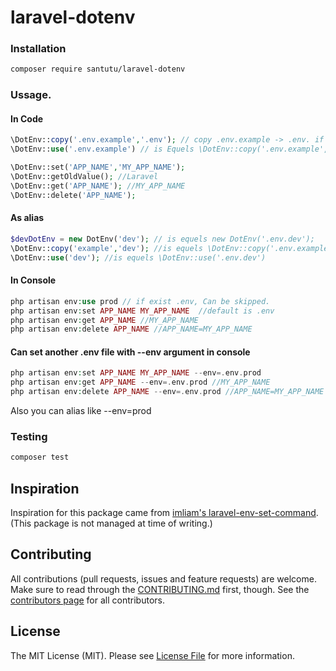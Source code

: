 # laravel-dotenv

### Installation

```bash
composer require santutu/laravel-dotenv
```

### Ussage.

#### In Code

```php
\DotEnv::copy('.env.example','.env'); // copy .env.example -> .env. if already exist, backup to .env.temp
\DotEnv::use('.env.example') // is Equels \DotEnv::copy('.env.example','.env');

\DotEnv::set('APP_NAME','MY_APP_NAME');
\DotEnv::getOldValue(); //Laravel
\DotEnv::get('APP_NAME'); //MY_APP_NAME
\DotEnv::delete('APP_NAME');
```

#### As alias
```php
$devDotEnv = new DotEnv('dev'); // is equels new DotEnv('.env.dev'); 
\DotEnv::copy('example','dev'); //is equels \DotEnv::copy('.env.example','.env.dev'); 
\DotEnv::use('dev'); //is equels \DotEnv::use('.env.dev') 
```


#### In Console

```php
php artisan env:use prod // if exist .env, Can be skipped.
php artisan env:set APP_NAME MY_APP_NAME  //default is .env
php artisan env:get APP_NAME //MY_APP_NAME 
php artisan env:delete APP_NAME //APP_NAME=MY_APP_NAME
```

#### Can set another .env file with --env argument in console 

```php
php artisan env:set APP_NAME MY_APP_NAME --env=.env.prod
php artisan env:get APP_NAME --env=.env.prod //MY_APP_NAME 
php artisan env:delete APP_NAME --env=.env.prod //APP_NAME=MY_APP_NAME
```

Also you can alias like --env=prod 

### Testing

``` bash
composer test
```

## Inspiration
Inspiration for this package came from [imliam's laravel-env-set-command](https://github.com/imliam/laravel-env-set-command).
(This package is not managed at time of writing.)

## Contributing
All contributions (pull requests, issues and feature requests) are
welcome. Make sure to read through the [CONTRIBUTING.md](CONTRIBUTING.md) first,
though. See the [contributors page](../../graphs/contributors) for all contributors.


## License

The MIT License (MIT). Please see [License File](LICENSE.md) for more information.